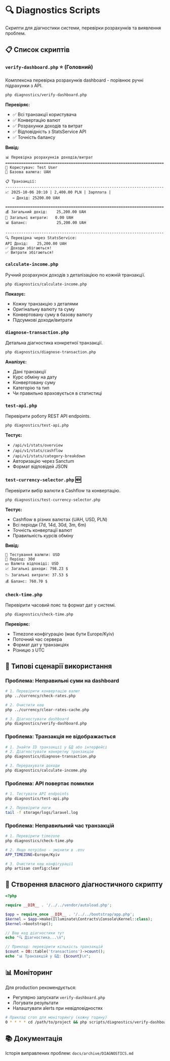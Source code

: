 # 🔍 Diagnostics Scripts

Скрипти для діагностики системи, перевірки розрахунків та виявлення проблем.

## 📋 Список скриптів

### `verify-dashboard.php` ⭐ (Головний)
Комплексна перевірка розрахунків dashboard - порівнює ручні підрахунки з API.

```bash
php diagnostics/verify-dashboard.php
```

**Перевіряє:**
- ✅ Всі транзакції користувача
- ✅ Конвертацію валют
- ✅ Розрахунки доходів та витрат
- ✅ Відповідність з StatsService API
- ✅ Точність балансу

**Вивід:**
```
📊 Перевірка розрахунків доходів/витрат
======================================================================
👤 Користувач: Test User
💱 Базова валюта: UAH

📋 Транзакції:
----------------------------------------------------------------------
📈 2025-10-06 20:10 | 2,400.00 PLN | Зарплата |
   → Дохід: 25200.00 UAH

======================================================================
💰 Загальний дохід:    25,200.00 UAH
💸 Загальні витрати:   0.00 UAH
📊 Баланс:             25,200.00 UAH

----------------------------------------------------------------------
🔍 Перевірка через StatsService:
API Дохід:    25,200.00 UAH
✅ Доходи збігаються!
✅ Витрати збігаються!
```

### `calculate-income.php`
Ручний розрахунок доходів з деталізацією по кожній транзакції.

```bash
php diagnostics/calculate-income.php
```

**Показує:**
- Кожну транзакцію з деталями
- Оригінальну валюту та суму
- Конвертовану суму в базову валюту
- Підсумкові доходи/витрати

### `diagnose-transaction.php`
Детальна діагностика конкретної транзакції.

```bash
php diagnostics/diagnose-transaction.php
```

**Аналізує:**
- Дані транзакції
- Курс обміну на дату
- Конвертовану суму
- Категорію та тип
- Чи правильно враховується в статистиці

### `test-api.php`
Перевірити роботу REST API endpoints.

```bash
php diagnostics/test-api.php
```

**Тестує:**
- `/api/v1/stats/overview`
- `/api/v1/stats/cashflow`
- `/api/v1/stats/category-breakdown`
- Авторизацію через Sanctum
- Формат відповідей JSON

### `test-currency-selector.php` 🆕
Перевірити вибір валюти в Cashflow та конвертацію.

```bash
php diagnostics/test-currency-selector.php
```

**Тестує:**
- Cashflow в різних валютах (UAH, USD, PLN)
- Всі періоди (7d, 14d, 30d, 3m, 6m)
- Точність конвертації валют
- Правильність курсів обміну

**Вивід:**
```
💱 Тестування валюти: USD
📅 Період: 30d
💵 Валюта відповіді: USD
📈 Загальні доходи: 798.23 $
📉 Загальні витрати: 37.53 $
💰 Баланс: 760.70 $
```

### `check-time.php`
Перевірити часовий пояс та формат дат у системі.

```bash
php diagnostics/check-time.php
```

**Перевіряє:**
- Timezone конфігурацію (має бути Europe/Kyiv)
- Поточний час сервера
- Формат дат у транзакціях
- Різницю з UTC

## 🎯 Типові сценарії використання

### Проблема: Неправильні суми на dashboard
```bash
# 1. Перевірити конвертацію валют
php ../currency/check-rates.php

# 2. Очистити кеш
php ../currency/clear-rates-cache.php

# 3. Діагностувати dashboard
php diagnostics/verify-dashboard.php
```

### Проблема: Транзакція не відображається
```bash
# 1. Знайти ID транзакції у БД або інтерфейсі
# 2. Діагностувати конкретну транзакцію
php diagnostics/diagnose-transaction.php

# 3. Перерахувати доходи
php diagnostics/calculate-income.php
```

### Проблема: API повертає помилки
```bash
# 1. Тестувати API endpoints
php diagnostics/test-api.php

# 2. Перевірити логи
tail -f storage/logs/laravel.log
```

### Проблема: Неправильний час транзакцій
```bash
# 1. Перевірити timezone
php diagnostics/check-time.php

# 2. Якщо потрібно - змінити в .env
APP_TIMEZONE=Europe/Kyiv

# 3. Очистити кеш конфігурації
php artisan config:clear
```

## 🔧 Створення власного діагностичного скрипту

```php
<?php

require __DIR__ . '/../../vendor/autoload.php';

$app = require_once __DIR__ . '/../../bootstrap/app.php';
$kernel = $app->make(Illuminate\Contracts\Console\Kernel::class);
$kernel->bootstrap();

// Ваш код діагностики тут
echo "🔍 Діагностика...\n";

// Приклад: перевірити кількість транзакцій
$count = DB::table('transactions')->count();
echo "📊 Транзакцій у БД: {$count}\n";
```

## 📊 Моніторинг

Для production рекомендується:
- Регулярно запускати `verify-dashboard.php`
- Логувати результати
- Налаштувати alerts при невідповідностях

```bash
# Приклад cron для моніторингу (кожну годину)
0 * * * * cd /path/to/project && php scripts/diagnostics/verify-dashboard.php >> /var/log/finance-tracker-diagnostics.log 2>&1
```

## 📚 Документація

Історія виправлених проблем: `docs/archive/DIAGNOSTICS.md`
